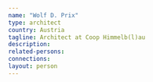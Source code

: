 ```yaml
---
name: "Wolf D. Prix"
type: architect
country: Austria
tagline: Architect at Coop Himmelb(l)au
description:
related-persons:
connections:
layout: person
---
```

